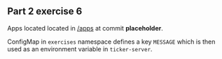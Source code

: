 ## Part 2 exercise 6

Apps located located in [/apps](https://github.com/mtuomiko/kubernetes-devops/tree/main/apps) at commit **placeholder**.

ConfigMap in `exercises` namespace defines a key `MESSAGE` which is then used as an environment variable in `ticker-server`.